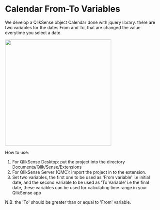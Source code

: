 # Calendar From-To Variables

We develop a QlikSense object Calendar done with jquery library. there are two variables for the dates From and To, that are changed the value everytime you select a date.

<p align="left">
  <img src="https://github.com/EliasW/Calendar_DatePicker/blob/master/preview.png" width="350"/>
</p>

How to use:

1. For QlikSense Desktop: put the project into the directory Documents/Qlik/Sense/Extensions
2. For QlikSense Server (QMC): import the project in to the extension.
3. Set two variables, the first one to be used as 'From variable' i.e initial date, and the second variable to be used as 'To Variable' i.e the final date, these variables can be used for calculating time range in your QlikSense app

N.B: the 'To' should be greater than or equal to 'From' variable.
